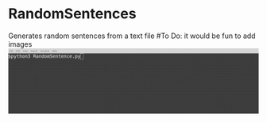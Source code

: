 # RandomSentences
Generates random sentences from a text file
#To Do: it would be fun to add images
![](output.gif)
